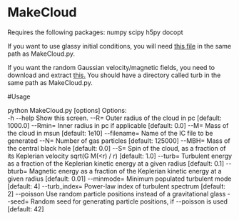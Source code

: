 # MakeCloud

Requires the following packages:
numpy
scipy
h5py
docopt

If you want to use glassy initial conditions, you will need <a href=http://www.tapir.caltech.edu/~mgrudich/files/glass_orig.npy>this file</a> in the same path as MakeCloud.py.

If you want the random Gaussian velocity/magnetic fields, you need to download and extract <a href=http://www.tapir.caltech.edu/~mgrudich/files/turb.tar.gz> this.</a> You should have a directory called turb in the same path as MakeCloud.py.

#Usage 

python MakeCloud.py [options]
Options:                                                                                                                                                                                
   -h --help         Show this screen.
   --R=<pc>          Outer radius of the cloud in pc [default: 1000.0]
   --Rmin=<pc>       Inner radius in pc if applicable [default: 0.0]
   --M=<msun>        Mass of the cloud in msun [default: 1e10]
   --filename=<name> Name of the IC file to be generated
   --N=<N>           Number of gas particles [default: 125000]
   --MBH=<msun>      Mass of the central black hole [default: 0.0]
   --S=<f>           Spin of the cloud, as a fraction of its Keplerian velocity sqrt(G M(<r) / r) [default: 1.0]
   --turb=<f>        Turbulent energy as a fraction of the Keplerian kinetic energy at a given radius [default: 0.1]
   --bturb=<f>       Magnetic energy as a fraction of the Keplerian kinetic energy at a given radius [default: 0.01]
   --minmode=<N>     Minimum populated turbulent mode [default: 4]
   --turb_index=<N>  Power-law index of turbulent spectrum [default: 2]
   --poisson         Use random particle positions instead of a gravitational glass
   --seed=<N>        Random seed for generating particle positions, if --poisson is used [default: 42]
